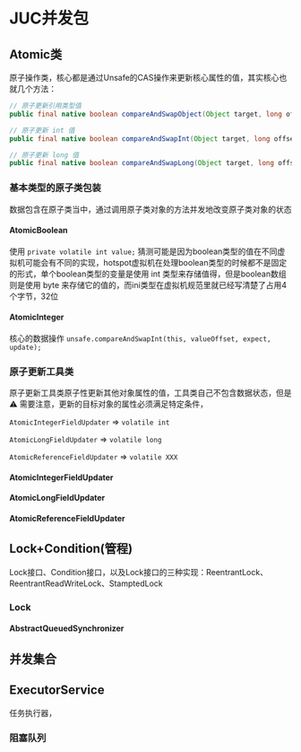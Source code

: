 # JUC并发包



## Atomic类

原子操作类，核心都是通过Unsafe的CAS操作来更新核心属性的值，其实核心也就几个方法：

```java
// 原子更新引用类型值
public final native boolean compareAndSwapObject(Object target, long offset, Object expect, Object update);

// 原子更新 int 值
public final native boolean compareAndSwapInt(Object target, long offset, int expect, int update);

// 原子更新 long 值
public final native boolean compareAndSwapLong(Object target, long offset, long expect, long update);
```





### 基本类型的原子类包装

数据包含在原子类当中，通过调用原子类对象的方法并发地改变原子类对象的状态



#### AtomicBoolean

使用 ```private volatile int value;``` 猜测可能是因为boolean类型的值在不同虚拟机可能会有不同的实现，hotspot虚拟机在处理boolean类型的时候都不是固定的形式，单个boolean类型的变量是使用 int 类型来存储值得，但是boolean数组则是使用 byte 来存储它的值的，而ini类型在虚拟机规范里就已经写清楚了占用4个字节，32位



#### AtomicInteger

核心的数据操作  ```unsafe.compareAndSwapInt(this, valueOffset, expect, update);```











### 原子更新工具类

原子更新工具类原子性更新其他对象属性的值，工具类自己不包含数据状态，但是 ⚠️ 需要注意，更新的目标对象的属性必须满足特定条件，

```AtomicIntegerFieldUpdater```        =>   ```volatile int```

```AtomicLongFieldUpdater```              =>   ```volatile long```

```AtomicReferenceFieldUpdater```    =>   ```volatile XXX```



#### AtomicIntegerFieldUpdater





#### AtomicLongFieldUpdater





#### AtomicReferenceFieldUpdater









## Lock+Condition(管程)

Lock接口、Condition接口，以及Lock接口的三种实现：ReentrantLock、ReentrantReadWriteLock、StamptedLock





### Lock



#### AbstractQueuedSynchronizer









## 并发集合











## ExecutorService

任务执行器，



### 阻塞队列



